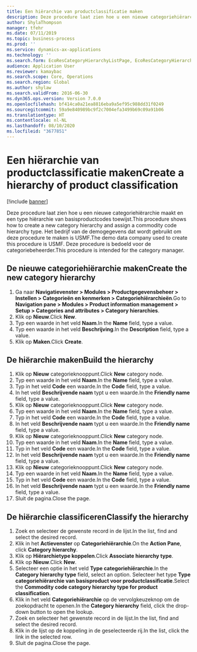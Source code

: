 ```yaml
---
title: Een hiërarchie van productclassificatie maken
description: Deze procedure laat zien hoe u een nieuwe categoriehiërarchie maakt en een type hiërarchie van basisproductcodes toewijst.
author: ShylaThompson
manager: tfehr
ms.date: 07/11/2019
ms.topic: business-process
ms.prod: ''
ms.service: dynamics-ax-applications
ms.technology: ''
ms.search.form: EcoResCategoryHierarchyListPage, EcoResCategoryHierarchyCreate, EcoResCategory, EcoResCategoryHierarchyRole, EcoResProductCategory, EcoResCategorySearchList, EcoResCategoryHierarchyFactbox, EcoResCategoryFriendlyName, EcoResCategoryAddProduct
audience: Application User
ms.reviewer: kamaybac
ms.search.scope: Core, Operations
ms.search.region: Global
ms.author: shylaw
ms.search.validFrom: 2016-06-30
ms.dyn365.ops.version: Version 7.0.0
ms.openlocfilehash: bf414ca0a21ea8816eba9a5ef95c988dd31f0249
ms.sourcegitcommit: 59a9e840989bc9f2c7004efa3499b69c09a91b06
ms.translationtype: HT
ms.contentlocale: nl-NL
ms.lasthandoff: 08/10/2020
ms.locfileid: "3677851"
---
```

# <a name="create-a-hierarchy-of-product-classification"></a><span data-ttu-id="2d5cc-103">Een hiërarchie van productclassificatie maken</span><span class="sxs-lookup"><span data-stu-id="2d5cc-103">Create a hierarchy of product classification</span></span>

[!include [banner](../../includes/banner.md)]

<span data-ttu-id="2d5cc-104">Deze procedure laat zien hoe u een nieuwe categoriehiërarchie maakt en een type hiërarchie van basisproductcodes toewijst.</span><span class="sxs-lookup"><span data-stu-id="2d5cc-104">This procedure shows how to create a new category hierarchy and assign a commodity code hierarchy type.</span></span> <span data-ttu-id="2d5cc-105">Het bedrijf van de demogegevens dat wordt gebruikt om deze procedure te maken is USMF.</span><span class="sxs-lookup"><span data-stu-id="2d5cc-105">The demo data company used to create this procedure is USMF.</span></span> <span data-ttu-id="2d5cc-106">Deze procedure is bedoeld voor de categoriebeheerder.</span><span class="sxs-lookup"><span data-stu-id="2d5cc-106">This procedure is intended for the category manager.</span></span>


## <a name="create-the-new-category-hierarchy"></a><span data-ttu-id="2d5cc-107">De nieuwe categoriehiërarchie maken</span><span class="sxs-lookup"><span data-stu-id="2d5cc-107">Create the new category hierarchy</span></span>
1. <span data-ttu-id="2d5cc-108">Ga naar **Navigatievenster > Modules > Productgegevensbeheer > Instellen > Categorieën en kenmerken > Categoriehiërarchieën**.</span><span class="sxs-lookup"><span data-stu-id="2d5cc-108">Go to **Navigation pane > Modules > Product information management > Setup > Categories and attributes > Category hierarchies**.</span></span>
2. <span data-ttu-id="2d5cc-109">Klik op **Nieuw**.</span><span class="sxs-lookup"><span data-stu-id="2d5cc-109">Click **New**.</span></span>
3. <span data-ttu-id="2d5cc-110">Typ een waarde in het veld **Naam**.</span><span class="sxs-lookup"><span data-stu-id="2d5cc-110">In the **Name** field, type a value.</span></span>
4. <span data-ttu-id="2d5cc-111">Typ een waarde in het veld **Beschrijving**.</span><span class="sxs-lookup"><span data-stu-id="2d5cc-111">In the **Description** field, type a value.</span></span>
5. <span data-ttu-id="2d5cc-112">Klik op **Maken**.</span><span class="sxs-lookup"><span data-stu-id="2d5cc-112">Click **Create**.</span></span>

## <a name="build-the-hierarchy"></a><span data-ttu-id="2d5cc-113">De hiërarchie maken</span><span class="sxs-lookup"><span data-stu-id="2d5cc-113">Build the hierarchy</span></span>
1. <span data-ttu-id="2d5cc-114">Klik op **Nieuw** categorieknooppunt.</span><span class="sxs-lookup"><span data-stu-id="2d5cc-114">Click **New** category node.</span></span>
2. <span data-ttu-id="2d5cc-115">Typ een waarde in het veld **Naam**.</span><span class="sxs-lookup"><span data-stu-id="2d5cc-115">In the **Name** field, type a value.</span></span>
3. <span data-ttu-id="2d5cc-116">Typ in het veld **Code** een waarde.</span><span class="sxs-lookup"><span data-stu-id="2d5cc-116">In the **Code** field, type a value.</span></span>
4. <span data-ttu-id="2d5cc-117">In het veld **Beschrijvende naam** typt u een waarde.</span><span class="sxs-lookup"><span data-stu-id="2d5cc-117">In the **Friendly name** field, type a value.</span></span>
5. <span data-ttu-id="2d5cc-118">Klik op **Nieuw** categorieknooppunt.</span><span class="sxs-lookup"><span data-stu-id="2d5cc-118">Click **New** category node.</span></span>
6. <span data-ttu-id="2d5cc-119">Typ een waarde in het veld **Naam**.</span><span class="sxs-lookup"><span data-stu-id="2d5cc-119">In the **Name** field, type a value.</span></span>
7. <span data-ttu-id="2d5cc-120">Typ in het veld **Code** een waarde.</span><span class="sxs-lookup"><span data-stu-id="2d5cc-120">In the **Code** field, type a value.</span></span>
8. <span data-ttu-id="2d5cc-121">In het veld **Beschrijvende naam** typt u een waarde.</span><span class="sxs-lookup"><span data-stu-id="2d5cc-121">In the **Friendly name** field, type a value.</span></span>
9. <span data-ttu-id="2d5cc-122">Klik op **Nieuw** categorieknooppunt.</span><span class="sxs-lookup"><span data-stu-id="2d5cc-122">Click **New** category node.</span></span>
10. <span data-ttu-id="2d5cc-123">Typ een waarde in het veld **Naam**.</span><span class="sxs-lookup"><span data-stu-id="2d5cc-123">In the **Name** field, type a value.</span></span>
11. <span data-ttu-id="2d5cc-124">Typ in het veld **Code** een waarde.</span><span class="sxs-lookup"><span data-stu-id="2d5cc-124">In the **Code** field, type a value.</span></span>
12. <span data-ttu-id="2d5cc-125">In het veld **Beschrijvende naam** typt u een waarde.</span><span class="sxs-lookup"><span data-stu-id="2d5cc-125">In the **Friendly name** field, type a value.</span></span>
13. <span data-ttu-id="2d5cc-126">Klik op **Nieuw** categorieknooppunt.</span><span class="sxs-lookup"><span data-stu-id="2d5cc-126">Click **New** category node.</span></span>
14. <span data-ttu-id="2d5cc-127">Typ een waarde in het veld **Naam**.</span><span class="sxs-lookup"><span data-stu-id="2d5cc-127">In the **Name** field, type a value.</span></span>
15. <span data-ttu-id="2d5cc-128">Typ in het veld **Code** een waarde.</span><span class="sxs-lookup"><span data-stu-id="2d5cc-128">In the **Code** field, type a value.</span></span>
16. <span data-ttu-id="2d5cc-129">In het veld **Beschrijvende naam** typt u een waarde.</span><span class="sxs-lookup"><span data-stu-id="2d5cc-129">In the **Friendly name** field, type a value.</span></span>
17. <span data-ttu-id="2d5cc-130">Sluit de pagina.</span><span class="sxs-lookup"><span data-stu-id="2d5cc-130">Close the page.</span></span>

## <a name="classify-the-hierarchy"></a><span data-ttu-id="2d5cc-131">De hiërarchie classificeren</span><span class="sxs-lookup"><span data-stu-id="2d5cc-131">Classify the hierarchy</span></span>
1. <span data-ttu-id="2d5cc-132">Zoek en selecteer de gewenste record in de lijst.</span><span class="sxs-lookup"><span data-stu-id="2d5cc-132">In the list, find and select the desired record.</span></span>
2. <span data-ttu-id="2d5cc-133">Klik in het **Actievenster** op **Categoriehiërarchie**.</span><span class="sxs-lookup"><span data-stu-id="2d5cc-133">On the **Action Pane**, click **Category hierarchy**.</span></span>
3. <span data-ttu-id="2d5cc-134">Klik op **Hiërarchietype koppelen**.</span><span class="sxs-lookup"><span data-stu-id="2d5cc-134">Click **Associate hierarchy type**.</span></span>
4. <span data-ttu-id="2d5cc-135">Klik op **Nieuw**.</span><span class="sxs-lookup"><span data-stu-id="2d5cc-135">Click **New**.</span></span>
5. <span data-ttu-id="2d5cc-136">Selecteer een optie in het veld **Type categoriehiërarchie**.</span><span class="sxs-lookup"><span data-stu-id="2d5cc-136">In the **Category hierarchy type** field, select an option.</span></span> <span data-ttu-id="2d5cc-137">Selecteer het type **Type categoriehiërarchie van basisproduct voor productclassificatie**.</span><span class="sxs-lookup"><span data-stu-id="2d5cc-137">Select the **Commodity code category hierarchy type for product classification**.</span></span>  
6. <span data-ttu-id="2d5cc-138">Klik in het veld **Categoriehiërarchie** op de vervolgkeuzeknop om de zoekopdracht te openen.</span><span class="sxs-lookup"><span data-stu-id="2d5cc-138">In the **Category hierarchy** field, click the drop-down button to open the lookup.</span></span>
7. <span data-ttu-id="2d5cc-139">Zoek en selecteer het gewenste record in de lijst.</span><span class="sxs-lookup"><span data-stu-id="2d5cc-139">In the list, find and select the desired record.</span></span>
8. <span data-ttu-id="2d5cc-140">Klik in de lijst op de koppeling in de geselecteerde rij.</span><span class="sxs-lookup"><span data-stu-id="2d5cc-140">In the list, click the link in the selected row.</span></span>
9. <span data-ttu-id="2d5cc-141">Sluit de pagina.</span><span class="sxs-lookup"><span data-stu-id="2d5cc-141">Close the page.</span></span>

